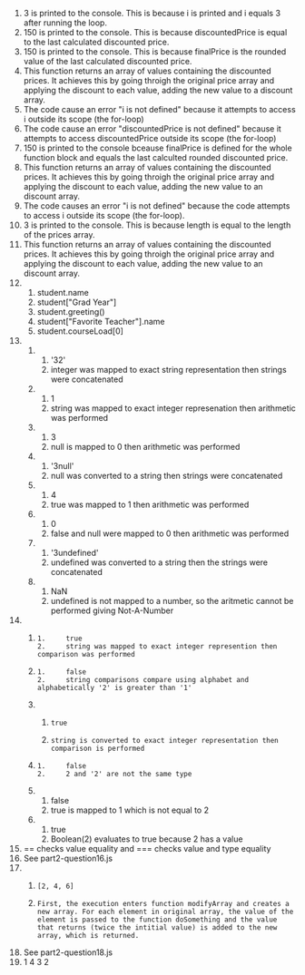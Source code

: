 1.  3 is printed to the console. This is because i is printed and i equals 3 after running the loop.
2.  150 is printed to the console. This is because discountedPrice is equal to the last calculated discounted price.
3.  150 is printed to the console. This is because finalPrice is the rounded value of the last calculated discounted price.
4.   This function returns an array of values containing the discounted prices. It achieves this by going throigh the original price array and applying the discount to each value, adding the new value to a discount array.
5.   The code cause an error "i is not defined" because it attempts to access i outside its scope (the for-loop)
6.   The code cause an error "discountedPrice is not defined" because it attempts to access discountedPrice outside its scope (the for-loop)
7.   150 is printed to the console bceause finalPrice is defined for the whole function block and equals the last calculted rounded discounted price.
8.   This function returns an array of values containing the discounted prices. It achieves this by going throigh the original price array and applying the discount to each value, adding the new value to an discount array. 
9.   The code causes an error "i is not defined" because the code attempts to access i outside its scope (the for-loop). 
10.  3 is printed to the console. This is because length is equal to the length of the prices array.
11.   This function returns an array of values containing the discounted prices. It achieves this by going throigh the original price array and applying the discount to each value, adding the new value to an discount array. 
12.   
      1.  student.name
      2.  student["Grad Year"]
      3.  student.greeting()
      4.  student["Favorite Teacher"].name
      5.  student.courseLoad[0]   
13.    
       1.  
           1.  '32'
           2.  integer was mapped to exact string representation then strings were concatenated  
       2.  
           1.  1 
           2.  string was mapped to exact integer represenation then arithmetic was performed 
       3.  
           1.  3 
           2.  null is mapped to 0 then arithmetic was performed 
       4. 
          1.   '3null' 
          2.   null was converted to a string then strings were concatenated
       5.  
           1.  4
           2.  true was mapped to 1 then arithmetic was performed
       6.  
           1.  0 
           2.  false and null were mapped to 0 then arithmetic was performed 
       7.  
           1.  '3undefined' 
           2.  undefined was converted to a string then the strings were concatenated
       8.  
           1.  NaN 
           2.  undefined is not mapped to a number, so the aritmetic cannot be performed giving Not-A-Number
14.    
       1.     
              1.     true 
              2.     string was mapped to exact integer represention then comparison was performed
       1.     
              1.     false 
              2.     string comparisons compare using alphabet and alphabetically '2' is greater than '1'
       2.    
             1.     true
             2.     string is converted to exact integer representation then comparison is performed
       3.     
              1.     false
              2.     2 and '2' are not the same type 
       4. 
          1.  false 
          2.  true is mapped to 1 which is not equal to 2 
       5. 
          1. true 
          2. Boolean(2) evaluates to true because 2 has a value
15.    == checks value equality and === checks value and type equality
16.    See part2-question16.js
17.    
       1.     [2, 4, 6] 
       2.     First, the execution enters function modifyArray and creates a new array. For each element in original array, the value of the element is passed to the function doSomething and the value that returns (twice the intitial value) is added to the new array, which is returned. 
18.   See part2-question18.js
19.   1 
      4
      3
      2
